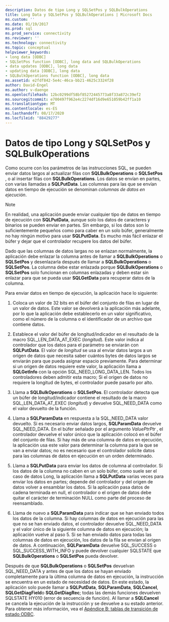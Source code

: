 ```yaml
---
description: Datos de tipo Long y SQLSetPos y SQLBulkOperations
title: Long Data y SQLSetPos y SQLBulkOperations | Microsoft Docs
ms.custom: ''
ms.date: 01/19/2017
ms.prod: sql
ms.prod_service: connectivity
ms.reviewer: ''
ms.technology: connectivity
ms.topic: conceptual
helpviewer_keywords:
- long data [ODBC]
- SQLSetPos function [ODBC], long data and SQLBulkOperations
- data updates [ODBC], long data
- updating data [ODBC], long data
- SQLBulkOperations function [ODBC], long data
ms.assetid: e2fdf842-5e4c-46ca-bb21-4625c3324f28
author: David-Engel
ms.author: v-daenge
ms.openlocfilehash: 12bc0299df58bf85272445773a8f33a872c39ef2
ms.sourcegitcommit: e700497f962e4c2274df16d9e651059b42ff1a10
ms.translationtype: MT
ms.contentlocale: es-ES
ms.lasthandoff: 08/17/2020
ms.locfileid: "88429277"
---
```

# <a name="long-data-and-sqlsetpos-and-sqlbulkoperations"></a>Datos de tipo Long y SQLSetPos y SQLBulkOperations
Como ocurre con los parámetros de las instrucciones SQL, se pueden enviar datos largos al actualizar filas con **SQLBulkOperations** o **SQLSetPos** , o al insertar filas con **SQLBulkOperations**. Los datos se envían en partes, con varias llamadas a **SQLPutData**. Las columnas para las que se envían datos en tiempo de ejecución se denominan *columnas de datos en ejecución*.  
  
> [!NOTE]  
>  En realidad, una aplicación puede enviar cualquier tipo de datos en tiempo de ejecución con **SQLPutData**, aunque solo los datos de caracteres y binarios se pueden enviar en partes. Sin embargo, si los datos son lo suficientemente pequeños como para caber en un solo búfer, generalmente no hay ningún motivo para usar **SQLPutData**. Es mucho más fácil enlazar el búfer y dejar que el controlador recupere los datos del búfer.  
  
 Dado que las columnas de datos largas no se enlazan normalmente, la aplicación debe enlazar la columna antes de llamar a **SQLBulkOperations** o **SQLSetPos** y desenlazarla después de llamar a **SQLBulkOperations** o **SQLSetPos**. La columna debe estar enlazada porque **SQLBulkOperations** o **SQLSetPos** solo funcionan en columnas enlazadas y deben estar sin enlazar para que se pueda usar **SQLGetData** para recuperar datos de la columna.  
  
 Para enviar datos en tiempo de ejecución, la aplicación hace lo siguiente:  
  
1.  Coloca un valor de 32 bits en el búfer del conjunto de filas en lugar de un valor de datos. Este valor se devolverá a la aplicación más adelante, por lo que la aplicación debe establecerlo en un valor significativo, como el número de la columna o el identificador de un archivo que contiene datos.  
  
2.  Establece el valor del búfer de longitud/indicador en el resultado de la macro SQL_LEN_DATA_AT_EXEC (*longitud*). Este valor indica al controlador que los datos para el parámetro se enviarán con **SQLPutData**. El valor de *longitud* se usa al enviar datos largos a un origen de datos que necesita saber cuántos bytes de datos largos se enviarán para que pueda asignar espacio previamente. Para determinar si un origen de datos requiere este valor, la aplicación llama a **SQLGetInfo** con la opción SQL_NEED_LONG_DATA_LEN. Todos los controladores deben admitir esta macro; Si el origen de datos no requiere la longitud de bytes, el controlador puede pasarlo por alto.  
  
3.  Llama a **SQLBulkOperations** o **SQLSetPos**. El controlador detecta que un búfer de longitud/indicador contiene el resultado de la macro SQL_LEN_DATA_AT_EXEC (*longitud*) y devuelve SQL_NEED_DATA como el valor devuelto de la función.  
  
4.  Llama a **SQLParamData** en respuesta a la SQL_NEED_DATA valor devuelto. Si es necesario enviar datos largos, **SQLParamData** devuelve SQL_NEED_DATA. En el búfer señalado por el argumento *ValuePtrPtr* , el controlador devuelve el valor único que la aplicación colocó en el búfer del conjunto de filas. Si hay más de una columna de datos en ejecución, la aplicación usa este valor para determinar la columna para la que se van a enviar datos; no es necesario que el controlador solicite datos para las columnas de datos en ejecución en un orden determinado.  
  
5.  Llama a **SQLPutData** para enviar los datos de columna al controlador. Si los datos de la columna no caben en un solo búfer, como suele ser el caso de datos Long, la aplicación llama a **SQLPutData** varias veces para enviar los datos en partes; depende del controlador y del origen de datos volver a ensamblar los datos. Si la aplicación pasa datos de cadena terminada en null, el controlador o el origen de datos debe quitar el carácter de terminación NULL como parte del proceso de reensamblado.  
  
6.  Llama de nuevo a **SQLParamData** para indicar que se han enviado todos los datos de la columna. Si hay columnas de datos en ejecución para las que no se han enviado datos, el controlador devuelve SQL_NEED_DATA y el valor único de la siguiente columna de datos en ejecución; la aplicación vuelve al paso 5. Si se han enviado datos para todas las columnas de datos en ejecución, los datos de la fila se envían al origen de datos. A continuación, **SQLParamData** devuelve SQL_SUCCESS o SQL_SUCCESS_WITH_INFO y puede devolver cualquier SQLSTATE que **SQLBulkOperations** o **SQLSetPos** pueda devolver.  
  
 Después de que **SQLBulkOperations** o **SQLSetPos** devuelvan SQL_NEED_DATA y antes de que los datos se hayan enviado completamente para la última columna de datos en ejecución, la instrucción se encuentra en un estado de necesidad de datos. En este estado, la aplicación solo puede llamar a **SQLPutData**, **SQLParamData**, **SQLCancel**, **SQLGetDiagField**o **SQLGetDiagRec**; todas las demás funciones devuelven SQLSTATE HY010 (error de secuencia de función). Al llamar a **SQLCancel** se cancela la ejecución de la instrucción y se devuelve a su estado anterior. Para obtener más información, vea el [Apéndice B: tablas de transición de estado ODBC](../../../odbc/reference/appendixes/appendix-b-odbc-state-transition-tables.md).
